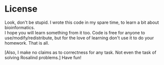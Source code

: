 # License

Look, don't be stupid. I wrote this code in my spare time, to learn a bit about bioinformatics.  
I hope you will learn something from it too.
Code is free for anyone to use/modify/redistribute, but for the love of learning don't use it to do your homework.
That is all.

[Also, I make no claims as to correctness for any task. Not even the task of solving Rosalind problems.]
Have fun!
